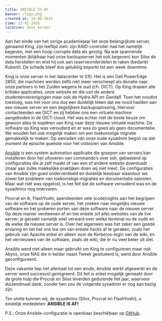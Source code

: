 ```yaml
---
title: ANSIBLE IS AF
banner: /logo.png
created_at: 16-08-2015
time: 23-02-2016
location: Zeus kelder
---
```


Aan het einde van het vorige academiejaar liet onze belangrijkste server, genaamd King, zijn leeftijd zien: zijn RAID-controller had het namelijk begeven, met een hoop corrupte data als gevolg. Na wat spannende momenten (blijkbaar had onze backupserver het ook begeven) kon Silox de data herstellen en wist hij ook aan reserveonderdelen te raken (bedankt Ruben!). De schade bleef dus gelukkig beperkt tot een week downtime.

King is onze server in het datacenter te S10. Het is een Dell PowerEdge 2850, die machines worden zelfs niet meer verscheept als donatie naar onze partners in het Zuiden wegens te oud (cfr. DICT). Op King draaien alle kritieke applicaties, onze website en die van de andere studentenverenigingen maar ook de Hydra API en Gandalf. Toen het noodlot toesloeg, was het voor ons dus een duidelijk teken dat we nood hadden aan een nieuwe server en een degelijkere backupoplossing. Hiervoor contacteerden we DICT en zij hebben ons een virtuele machine aangeboden in de DICT-cloud. Het was echter niet de beste keuze om gewoon alles te kopiëren van King naar deze nieuwe virtuele machine. De software op King was verouderd en er was zo goed als geen documentatie. We wouden het ook mogelijk maken om een toekomstige migratie gemakkelijk te maken. Op aanraden van onze oude sysadmin begon op dat moment de epische queeste voor het voltooien van Ansible.
<!--more-->

<a title="Ansible" href="https://docs.ansible.com/ansible/" target="_blank">Ansible</a> is een system automation applicatie die groepen van servers kan installeren door het uitvoeren van commando’s over ssh, gebaseerd op configuraties die je zelf maakt of van een of andere website downloadt (maar aan zulke makkelijke praktijken doen wij niet mee).
De configuraties van Ansible zijn goed onderverdeeld en duidelijk leesbaar waardoor we zowel het probleem van toekomstige migraties en documentatie oplosten. Maar wat niet was opgelost, is het feit dat de software verouderd was en de sysadmins nog onervaren.

Procrat en ik, FlashYoshi, spendeerden vele (code)nights aan het begrijpen van de software op de oude server, het zoeken naar mogelijks nieuwe software en het proberen porten van deze software naar de nieuwe server. Op deze manier verdwenen af en toe enkele (of alle) websites van de live server, je geraakt namelijk snel verward over welke terminal nu de oude en de welke de nieuwe server is. Over het algemeen was het zeker een goede ervaring en liet het ons toe om van enkele hacks af te geraken, zoals het gebruik van Apache enkel en alleen voor de Kerberos-login van de wiki, en het vernieuwen van de software, zoals de wiki, die er nu veel beter uit ziet.

Ansible werd niet alleen maar gebruikt om King te configureren maar ook Abyss, onze NAS die in kelder naast Tweek gesitueerd is, werd door Ansible geconfigureerd.

Deze vakantie liep het allemaal tot een einde, Ansible werkt afgewerkt en de server werd succesvol gemigreerd. Dit feit is enkel mogelijk gemaakt door de grote hulp die Procrat en Silox leverden gedurende het jaar, waarvoor duizendmaal dank, zonder hen zou de volgende sysadmin er nog aan bezig zijn.

Ten slotte kunnen wij, de sysadmins (Silox, Procrat en FlashYoshi), u eindelijk mededelen:
<strong>
ANSIBLE IS AF!</strong>

P.S.: Onze Ansible-configuratie is openbaar beschikbaar op <a title="GitHub" href="https://zeus.ugent.be/git/ansible-config" target="_blank">GitHub</a>.